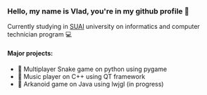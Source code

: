 ### Hello, my name is Vlad, you're in my github profile 🏯

Currently studying in [SUAI](https://new.guap.ru/) university on informatics and computer technician program 💻

#### Major projects:

- 🐍 Multiplayer Snake game on python using pygame
- 🎵 Music player on C++ using QT framework
- 🤖 Arkanoid game on Java using lwjgl (in progress)
